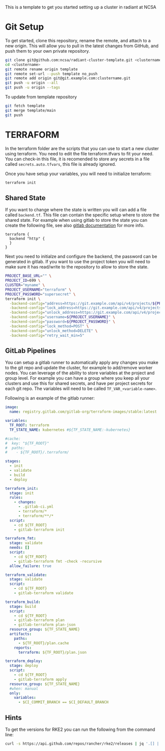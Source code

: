This is a template to get you started setting up a cluster in radiant at NCSA

# Git Setup

To get started, clone this repository, rename the remote, and attach to a new origin. This will allow you to pull in the latest changes from GitHub, and push them to your own private repository.

```bash
git clone git@github.com:ncsa/radiant-cluster-template.git <clustername>
cd <clustername>
git remote rename origin template
git remote set-url --push template no_push
git remote add origin git@git.example.com:clustername.git
git push -u origin --all
git push -u origin --tags
```

To update from template repository

```bash
git fetch template
git merge template/main
git push
```

# TERRAFORM

In the terraform folder are the scripts that you can use to start a new cluster using terraform. You need to edit the file terraform.tfvars to fit your need. You can check-in this file, it is recomended to store any secrets in a file called `secrets.auto.tfvars`, this file is already ignored.

Once you have setup your variables, you will need to initialize terraform:

```bash
terraform init
```

## Shared State

If you want to change where the state is written you will can add a file called `backend.tf`. This file can contain the specific setup where to store the shared state. For example when using gitlab to store the state you can create the following file, see also [gitlab documentation](https://docs.gitlab.com/ee/user/infrastructure/iac/terraform_state.html) for more info.

```hcl
terraform {
  backend "http" {
  }
}
```

Next you need to initialze and configure the backend, the password can be generated in gitlab. If you want to use the project token you will need to make sure it has read/write to the repository to allow to store the state.
```bash
PROJECT_BASE_URL="" \
PROJECT_ID=699 \
CLUSTER="myname" \
PROJECT_USERNAME="terraform" \
PROJECT_PASSWORD="supersecret" \
terraform init \
  -backend-config="address=https://git.example.com/api/v4/projects/${PROJECT_ID}/terraform/state/${CLUSTER}" \
  -backend-config="lock_address=https://git.example.com/api/v4/projects/${PROJECT_ID}/terraform/state/${CLUSTER}/lock" \
  -backend-config="unlock_address=https://git.example.com/api/v4/projects/${PROJECT_ID}/terraform/state/${CLUSTER}/lock" \
  -backend-config="username=${PROJECT_USERNAME}" \
  -backend-config="password=${PROJECT_PASSWORD}" \
  -backend-config="lock_method=POST" \
  -backend-config="unlock_method=DELETE" \
  -backend-config="retry_wait_min=5"
```

## GitLab Pipelines

You can setup a gitlab runner to automatically apply any changes you make to the git repo and update the cluster, for example to add/remove worker nodes. You can leverage of the ability to store variables at the project and group level. For example you can have a group where you keep all your clusters and use this for shared secrets, and have per project secrets for each git repo.  The variables will need to be called `TF_VAR_<variable-name>`.

Following is an example of the gitlab runner:

```yaml
image:
  name: registry.gitlab.com/gitlab-org/terraform-images/stable:latest

variables:
  TF_ROOT: terraform
  TF_STATE_NAME: kubernetes #${TF_STATE_NAME:-kubernetes}

#cache:
#  key: "${TF_ROOT}"
#  paths:
#    - ${TF_ROOT}/.terraform/

stages:
  - init
  - validate
  - build
  - deploy

terraform_init:
  stage: init
  rules:
    - changes:
      - .gitlab-ci.yml
      - terraform/*
      - terraform/**/*
  script:
    - cd ${TF_ROOT}
    - gitlab-terraform init

terraform_fmt:
  stage: validate
  needs: []
  script:
    - cd ${TF_ROOT}
    - gitlab-terraform fmt -check -recursive
  allow_failure: true

terraform_validate:
  stage: validate
  script:
    - cd ${TF_ROOT}
    - gitlab-terraform validate

terraform_build:
  stage: build
  script:
    - cd ${TF_ROOT}
    - gitlab-terraform plan
    - gitlab-terraform plan-json
  resource_group: ${TF_STATE_NAME}
  artifacts:
    paths:
      - ${TF_ROOT}/plan.cache
    reports:
      terraform: ${TF_ROOT}/plan.json

terraform_deploy:
  stage: deploy
  script:
    - cd ${TF_ROOT}
    - gitlab-terraform apply
  resource_group: ${TF_STATE_NAME}
  #when: manual
  only:
    variables:
      - $CI_COMMIT_BRANCH == $CI_DEFAULT_BRANCH
```



## Hints

To get the versions for RKE2 you can run the following from the command line:

```bash
curl -s https://api.github.com/repos/rancher/rke2/releases | jq '.[] | select(.prerelease == false) | .name'
```

